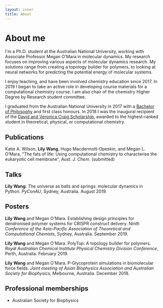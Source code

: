 ```yaml
---
layout: inner
title: About
---
```

# About me
I'm a Ph.D. student at the Australian National University, working with Associate Professor Megan O'Mara in molecular dynamics. My research focuses on improving various aspects of molecular dynamics research. My solutions range from creating a topology builder for polymers, to looking at neural networks for predicting the potential energy of molecular systems. 

I enjoy teaching, and have been involved chemistry education since 2017. In 2019 I began to take an active role in developing course materials for a computational chemistry course. I am also chair of the chemistry Higher Degree by Research student committee.

I graduated from the Australian National University in 2017 with a [Bachelor of Philosophy](https://programsandcourses.anu.edu.au/program/APHSC "A Ph.B. is a research-focused undergraduate degree in science.") and first class honours. In 2018 I was the inaugural recipient of the [David and Veronica Craig Scholarship](https://www.anu.edu.au/study/scholarships/find-a-scholarship/david-and-veronica-craig-phd-scholarship), awarded to the highest-ranked student in theoretical, physical, or computational chemistry.



## Publications

Katie A. Wilson, **Lily Wang**, Hugo Macdermott-Opeskin, and Megan L. O’Mara, "The fats of life: Using computational chemistry to characterise the eukaryotic cell membrane", *Aust. J. Chem.* (submitted)


## Talks

**Lily Wang.** The universe as balls and springs: molecular dynamics in Python. *PyConAU*, Sydney, Australia. August 2019.


## Posters

**Lily Wang** and Megan O'Mara. Establishing design principles for dendronised polymer systems for CRISPR construct delivery. *Ninth Conference of the Asia-Pacific Association of Theoretical and Computational Chemists*, Sydney, Australia. September 2019.

**Lily Wang** and Megan O'Mara. PolyTop: A topology builder for polymers. *Royal Australian Chemical Institute Physical Chemistry Division Conference*, Perth, Australia. February 2019.

**Lily Wang** and Megan O'Mara. P-Glycoprotein simulations in biomolecular force fields. *Joint meeting of Asian Biophysics Association and Australian Society for Biophysics*, Melbourne, Australia. December 2018.


## Professional memberships

- Australian Society for Biophysics

